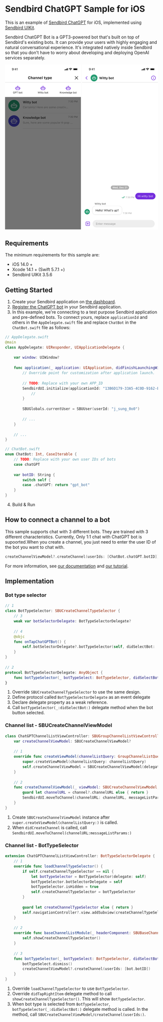 # Sendbird ChatGPT Sample for iOS

This is an example of [Sendbird ChatGPT](https://sendbird.com/docs/chat/v3/platform-api/bot/bot-overview#1-overview) for iOS, implemented using [Sendbird UIKit](https://sendbird.com/docs/uikit/v3/ios/overview).

<p>
Sendbird ChatGPT Bot is a GPT3-powered bot that's built on top of Sendbird's existing bots. It can provide your users with highly engaging and natural conversational experience. It's integrated natively inside Sendbird so that you don't have to worry about developing and deploying OpenAI services separately.
</p>

<p align="center">
  <img
    src="./channel_list.png"
    width="250"
  />
  <img
    src="./channel.png"
    width="250"
  />
</p>

## Requirements
The minimum requirements for this sample are:

- iOS 14.0 +
- Xcode 14.1 + (Swift 5.7.1 +)
- Sendbird UIKit 3.5.6

## Getting Started
1. Create your Sendbird application on [the dashboard](https://dashboard.sendbird.com/auth/signup).
2. [Register the ChatGPT bot](https://sendbird.com/developer/tutorials/chatbot-google-dialogflow) in your Sendbird application.
3. In this example, we're connecting to a test purpose Sendbird application and pre-defined bots. To connect yours, replace `applicationId` and others in the `AppDelegate.swift` file and replace `ChatBot` in the `ChatBot.swift` file as follows: 

```swift
// AppDelegate.swift
@main
class AppDelegate: UIResponder, UIApplicationDelegate {

    var window: UIWindow?

    func application(_ application: UIApplication, didFinishLaunchingWithOptions launchOptions: [UIApplication.LaunchOptionsKey: Any]?) -> Bool {
        // Override point for customization after application launch.
        
        // TODO: Replace with your own APP_ID
        SendbirdUI.initialize(applicationId: "13B6D179-33A5-4C0D-9162-E11DAC9358FC") { error in
            //
        }
        
        SBUGlobals.currentUser = SBUUser(userId: "j_sung_0o0")
        
        // ...
    }
    
    // ...
}
```

```swift
// ChatBot.swift
enum ChatBot: Int, CaseIterable {
    // TODO: Replace with your own user IDs of bots
    case chatGPT
    
    var botID: String {
        switch self {
        case .chatGPT: return "gpt_bot"
    }
}
```

4. Build & Run

## How to connect a channel to a bot
This sample supports chat with 3 different bots. They are trained with 3 different characteristics.
Currently, Only 1:1 chat with ChatGPT bot is supoorted.When you create a channel, you just need to enter the user ID of the bot you want to chat with.

```swift
createChannelViewModel?.createChannel(userIds: [ChatBot.chatGPT.botID])
```

For more information, see [our documentation](https://sendbird.com/docs/chat/v3/platform-api/bot/bot-overview#1-overview) and [our tutorial](https://sendbird.com/developer/tutorials/chatgpt-integration-build-a-chatgpt-powered-chatbot-part-1).

## Implementation

### Bot type selector

```swift
// 1
class BotTypeSelector: SBUCreateChannelTypeSelector {
    // 3
    weak var botSelectorDelegate: BotTypeSelectorDelegate?

    // 4
    @objc
    func onTapChatGPTBot() {
        self.botSelectorDelegate?.botTypeSelector(self, didSelectBot: .chatGPT)
    }
}

// 2
protocol BotTypeSelectorDelegate: AnyObject {
    func botTypeSelector(_ botTypeSelect: BotTypeSelector, didSelectBot bot: ChatBot)
}
```
1. Override `SBUCreateChannelTypeSelector` to use the same design.
2. Define protocol called `BotTypeSelectorDelegate` as an event delegate
3. Declare delegate property as a weak reference.
4. Call `botTypeSelector(_:didSelectBot:)` delegate method when the bot button selected.

### Channel list - SBUCreateChannelViewModel
```swift
class ChatGPTChannelListViewController: SBUGroupChannelListViewController, SBUCreateChannelViewModelDelegate {
    var createChannelViewModel: SBUCreateChannelViewModel?

    // 1
    override func createViewModel(channelListQuery: GroupChannelListQuery?) {
        super.createViewModel(channelListQuery: channelListQuery)
        self.createChannelViewModel = SBUCreateChannelViewModel(delegate: self)
    }

    // 2
    func createChannelViewModel(_ viewModel: SBUCreateChannelViewModel, didCreateChannel channel: BaseChannel?, withMessageListParams messageListParams: MessageListParams?) {
        guard let channelURL = channel?.channelURL else { return }
        SendbirdUI.moveToChannel(channelURL: channelURL, messageListParams: messageListParams)
    }
}
```
1. Create `SBUCreateChannelViewModel` instance after `super.createViewModel(channelListQuery:)` is called.
2. When `didCreateChannel` is called, call `SendbirdUI.moveToChannel(channelURL:messageListParams:)`

### Channel list - BotTypeSelector

```swift
extension ChatGPTChannelListViewController: BotTypeSelectorDelegate {
    // 1
    override func loadChannelTypeSelector() {
        if self.createChannelTypeSelector == nil {
            let botTypeSelector = BotTypeSelector(delegate: self)
            botTypeSelector.botSelectorDelegate = self
            botTypeSelector.isHidden = true
            self.createChannelTypeSelector = botTypeSelector
        }
        
        guard let createChannelTypeSelector else { return }
        self.navigationController?.view.addSubview(createChannelTypeSelector)
    }

    // 2
    override func baseChannelListModule(_ headerComponent: SBUBaseChannelListModule.Header, didTapRightItem rightItem: UIBarButtonItem) {
        self.showCreateChannelTypeSelector()
    }

    // 3
    func botTypeSelector(_ botTypeSelect: BotTypeSelector, didSelectBot bot: ChatBot) {
        botTypeSelect.dismiss()
        createChannelViewModel?.createChannel(userIds: [bot.botID])
    }
}
```
1. Override `loadChannelTypeSelector` to use `BotTypeSelector`.
2. Override `didTapRightItem` delegate method to call `showCreateChannelTypeSelector()`. This will show `BotTypeSelector`.
3. When bot type is selected from `BotTypeSelector`, `botTypeSelector(_:didSelectBot:)` delegate method is called. In the method, call `SBUCreateChannelViewModel/createChannel(userIds:)`.
